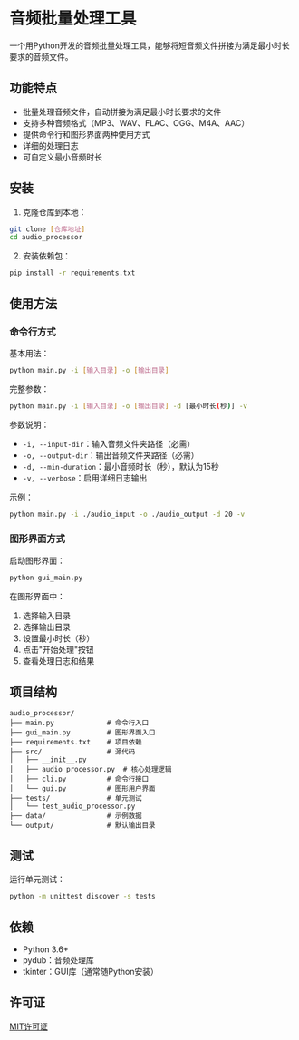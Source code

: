 # 音频批量处理工具

一个用Python开发的音频批量处理工具，能够将短音频文件拼接为满足最小时长要求的音频文件。

## 功能特点

- 批量处理音频文件，自动拼接为满足最小时长要求的文件
- 支持多种音频格式（MP3、WAV、FLAC、OGG、M4A、AAC）
- 提供命令行和图形界面两种使用方式
- 详细的处理日志
- 可自定义最小音频时长

## 安装

1. 克隆仓库到本地：

```bash
git clone [仓库地址]
cd audio_processor
```

2. 安装依赖包：

```bash
pip install -r requirements.txt
```

## 使用方法

### 命令行方式

基本用法：

```bash
python main.py -i [输入目录] -o [输出目录]
```

完整参数：

```bash
python main.py -i [输入目录] -o [输出目录] -d [最小时长(秒)] -v
```

参数说明：
- `-i, --input-dir`：输入音频文件夹路径（必需）
- `-o, --output-dir`：输出音频文件夹路径（必需）
- `-d, --min-duration`：最小音频时长（秒），默认为15秒
- `-v, --verbose`：启用详细日志输出

示例：

```bash
python main.py -i ./audio_input -o ./audio_output -d 20 -v
```

### 图形界面方式

启动图形界面：

```bash
python gui_main.py
```

在图形界面中：
1. 选择输入目录
2. 选择输出目录
3. 设置最小时长（秒）
4. 点击"开始处理"按钮
5. 查看处理日志和结果

## 项目结构

```
audio_processor/
├── main.py             # 命令行入口
├── gui_main.py         # 图形界面入口
├── requirements.txt    # 项目依赖
├── src/                # 源代码
│   ├── __init__.py     
│   ├── audio_processor.py  # 核心处理逻辑
│   ├── cli.py          # 命令行接口
│   └── gui.py          # 图形用户界面
├── tests/              # 单元测试
│   └── test_audio_processor.py
├── data/               # 示例数据
└── output/             # 默认输出目录
```

## 测试

运行单元测试：

```bash
python -m unittest discover -s tests
```

## 依赖

- Python 3.6+
- pydub：音频处理库
- tkinter：GUI库（通常随Python安装）

## 许可证

[MIT许可证](LICENSE)
